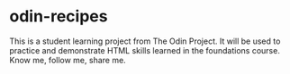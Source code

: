 # odin-recipes
This is a student learning project from The Odin Project. It will be used to practice and demonstrate HTML skills learned in the foundations course. Know me, follow me, share me.